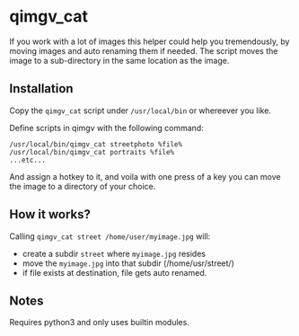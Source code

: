 # qimgv_cat
If you work with a lot of images this helper could help you tremendously, by moving images and auto renaming them if needed. The script moves the image to a sub-directory in the same location as the image.

## Installation
Copy the `qimgv_cat` script under `/usr/local/bin` or whereever you like.

Define scripts in qimgv with the following command:

```
/usr/local/bin/qimgv_cat streetphoto %file%
/usr/local/bin/qimgv_cat portraits %file%
...etc...
```
And assign a hotkey to it, and voila with one press of a key you can move the image to a directory of your choice.

## How it works?
Calling  ```qimgv_cat street /home/user/myimage.jpg``` will:
- create a subdir `street` where `myimage.jpg` resides
- move the `myimage.jpg` into that subdir (/home/usr/street/)
- if file exists at destination, file gets auto renamed.

## Notes
Requires python3 and only uses builtin modules.
